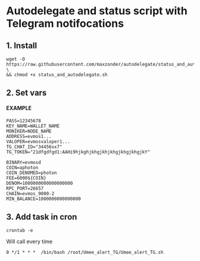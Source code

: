 # Autodelegate and status script with Telegram notifocations

## 1. Install

```
wget -O https://raw.githubusercontent.com/maxzonder/autodelegate/status_and_autodelegate.sh \
&& chmod +x status_and_autodelegate.sh
```

## 2. Set vars

#### EXAMPLE
```
PASS=12345678
KEY_NAME=WALLET_NAME
MONIKER=NODE_NAME
ADDRESS=evmos1... 
VALOPER=evmosvaloper1...
TG_CHAT_ID="34456xx7"
TG_TOKEN="21dfgdfgd1:AAHi9hjkghjkhgjkhjkhgjkhgjkhgjkY"

BINARY=evmosd
COIN=aphoton
COIN_DENOMED=photon
FEE=6000${COIN}
DENOM=1000000000000000000
RPC_PORT=26657
CHAIN=evmos_9000-2
MIN_BALANCE=1000000000000000
```

## 3. Add task in cron

```
crontab -e
```
 
Will call every time

```
0 */1 * * *  /bin/bash /root/Umee_alert_TG/Umee_alert_TG.sh
```
